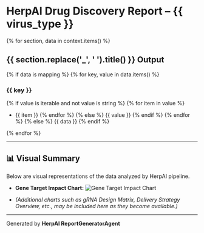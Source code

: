 # HerpAI Drug Discovery Report – {{ virus_type }}

{% for section, data in context.items() %}
## {{ section.replace('_', ' ').title() }} Output

{% if data is mapping %}
{% for key, value in data.items() %}
### {{ key }}
{% if value is iterable and not value is string %}
{% for item in value %}
- {{ item }}
{% endfor %}
{% else %}
{{ value }}
{% endif %}
{% endfor %}
{% else %}
{{ data }}
{% endif %}

{% endfor %}

---

## 📊 Visual Summary

Below are visual representations of the data analyzed by HerpAI pipeline.

- **Gene Target Impact Chart:**
![Gene Target Impact Chart](./fig_target_prioritization.png)

- *(Additional charts such as gRNA Design Matrix, Delivery Strategy Overview, etc., may be included here as they become available.)*

---

Generated by **HerpAI ReportGeneratorAgent**